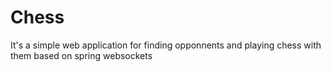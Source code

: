 # Chess
It's a simple web application for finding opponnents and playing chess with them based on spring websockets 
